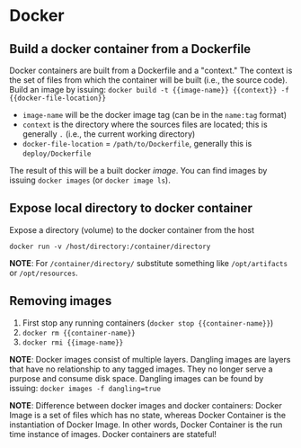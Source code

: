 # Docker 

## Build a docker container from a Dockerfile

Docker containers are built from a Dockerfile and a "context." The context is the set of files from which the container will
be built (i.e., the source code). Build an image by issuing: `docker build -t {{image-name}} {{context}} -f {{docker-file-location}}`

- `image-name` will be the docker image tag (can be in the `name:tag` format)
- `context` is the directory where the sources files are located; this is generally `.` (i.e., the current working directory)
- `docker-file-location` = `/path/to/Dockerfile`, generally this is `deploy/Dockerfile`

The result of this will be a built docker *image*. You can find images by issuing `docker images` (or `docker image ls`).


## Expose local directory to docker container

Expose a directory (volume) to the docker container from the host 

`docker run -v /host/directory:/container/directory`

**NOTE**: For `/container/directory/` substitute something like `/opt/artifacts` or `/opt/resources`.


## Removing images
1. First stop any running containers (`docker stop {{container-name}}`)
2. `docker rm {{container-name}}`
3. `docker rmi {{image-name}}`

**NOTE**: Docker images consist of multiple layers. 
Dangling images are layers that have no relationship to any tagged images. 
They no longer serve a purpose and consume disk space. Dangling images can be
found by issuing: `docker images -f dangling=true`

**NOTE**: Difference between docker images and docker containers: 
Docker Image is a set of files which has no state, whereas Docker Container is the instantiation of Docker Image. In other words, Docker Container is the run time instance of images.
Docker containers are stateful!
